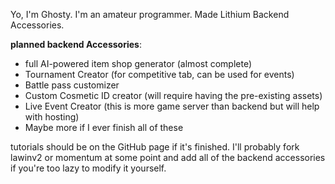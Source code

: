 Yo, I'm Ghosty. I'm an amateur programmer. Made Lithium Backend Accessories.

**planned backend Accessories**:
- full AI-powered item shop generator (almost complete)
- Tournament Creator (for competitive tab, can be used for events)
- Battle pass customizer
- Custom Cosmetic ID creator (will require having the pre-existing assets)
- Live Event Creator (this is more game server than backend but will help with hosting)
- Maybe more if I ever finish all of these

tutorials should be on the GitHub page if it's finished. I'll probably fork lawinv2 or momentum at some point and add all of the backend accessories if you're too lazy to modify it yourself.
